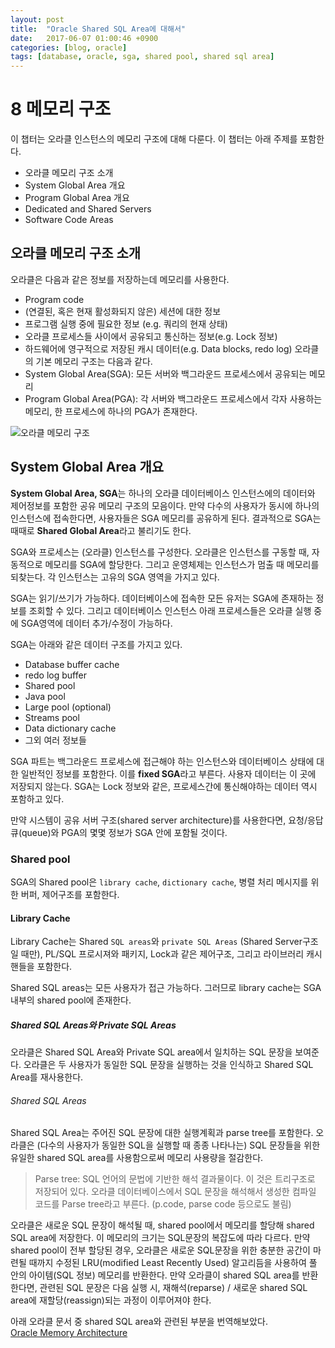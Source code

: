 ```yaml
---
layout: post
title:  "Oracle Shared SQL Area에 대해서"
date:   2017-06-07 01:00:46 +0900
categories: [blog, oracle]
tags: [database, oracle, sga, shared pool, shared sql area]
---
```


# 8 메모리 구조
이 챕터는 오라클 인스턴스의 메모리 구조에 대해 다룬다.
이 챕터는 아래 주제를 포함한다.
  - 오라클 메모리 구조 소개
  - System Global Area 개요
  - Program Global Area 개요
  - Dedicated and Shared Servers
  - Software Code Areas

## 오라클 메모리 구조 소개
오라클은 다음과 같은 정보를 저장하는데 메모리를 사용한다.
  - Program code
  - (연결된, 혹은 현재 활성화되지 않은) 세션에 대한 정보
  - 프로그램 실행 중에 필요한 정보 (e.g. 쿼리의 현재 상태)
  - 오라클 프로세스들 사이에서 공유되고 통신하는 정보(e.g. Lock 정보)
  - 하드웨어에 영구적으로 저장된 캐시 데이터(e.g. Data blocks, redo log)
 오라클의 기본 메모리 구조는 다음과 같다.
   - System Global Area(SGA): 모든 서버와 백그라운드 프로세스에서 공유되는 메모리
   - Program Global Area(PGA): 각 서버와 백그라운드 프로세스에서 각자 사용하는 메모리, 한 프로세스에 하나의 PGA가 존재한다.
   
![오라클 메모리 구조](http://docs.oracle.com/cd/B19306_01/server.102/b14220/img/cncpt151.gif "오라클 메모리 구조")

## System Global Area 개요
**System Global Area, SGA**는 하나의 오라클 데이터베이스 인스턴스에의 데이터와 제어정보를 포함한 공유 메모리 구조의 모음이다. 만약 다수의 사용자가 동시에 하나의 인스턴스에 접속한다면, 사용자들은 SGA 메모리를 공유하게 된다. 결과적으로 SGA는 때때로 **Shared Global Area**라고 불리기도 한다.

SGA와 프로세스는 (오라클) 인스턴스를 구성한다. 오라클은 인스턴스를 구동할 때, 자동적으로 메모리를 SGA에 할당한다. 그리고 운영체제는 인스턴스가 멈출 때 메모리를 되찾는다. 각 인스턴스는 고유의 SGA 영역을 가지고 있다.

SGA는 읽기/쓰기가 가능하다. 데이터베이스에 접속한 모든 유저는 SGA에 존재하는 정보를 조회할 수 있다. 그리고 데이터베이스 인스턴스 아래 프로세스들은 오라클 실행 중에 SGA영역에 데이터 추가/수정이 가능하다.

SGA는 아래와 같은 데이터 구조를 가지고 있다.
  - Database buffer cache
  - redo log buffer
  - Shared pool
  - Java pool
  - Large pool (optional)
  - Streams pool
  - Data dictionary cache
  - 그외 여러 정보들

SGA 파트는 백그라운드 프로세스에 접근해야 하는 인스턴스와 데이터베이스 상태에 대한 일반적인 정보를 포함한다. 이를 **fixed SGA**라고 부른다. 사용자 데이터는 이 곳에 저장되지 않는다. SGA는 Lock 정보와 같은, 프로세스간에 통신해야하는 데이터 역시 포함하고 있다.

만약 시스템이 공유 서버 구조(shared server architecture)를 사용한다면, 요청/응답 큐(queue)와 PGA의 몇몇 정보가 SGA 안에 포함될 것이다.

### Shared pool
SGA의 Shared pool은 `library cache`, `dictionary cache`, 병렬 처리 메시지를 위한 버퍼, 제어구조를 포함한다.

#### Library Cache
Library Cache는 Shared `SQL areas`와 `private SQL Areas` (Shared Server구조일 때만), PL/SQL 프로시져와 패키지, Lock과 같은 제어구조, 그리고 라이브러리 캐시 핸들을 포함한다.

Shared SQL areas는 모든 사용자가 접근 가능하다. 그러므로 library cache는 SGA 내부의 shared pool에 존재한다.

##### Shared SQL Areas와 Private SQL Areas
오라클은 Shared SQL Area와 Private SQL area에서 일치하는 SQL 문장을 보여준다. 오라클은 두 사용자가 동일한 SQL 문장을 실행하는 것을 인식하고 Shared SQL Area를 재사용한다.

###### Shared SQL Areas
Shared SQL Area는 주어진 SQL 문장에 대한 실행계획과 parse tree를 포함한다. 오라클은 (다수의 사용자가 동일한 SQL을 실행할 때 종종 나타나는) SQL 문장들을 위한 유일한 shared SQL area를 사용함으로써 메모리 사용량을 절감한다. 

> Parse tree: SQL 언어의 문법에 기반한 해석 결과물이다. 이 것은 트리구조로 저장되어 있다. 오라클 데이터베이스에서 SQL 문장을 해석해서 생성한 컴파일 코드를 Parse tree라고 부른다. (p.code, parse code 등으로도 불림)

오라클은 새로운 SQL 문장이 해석될 때, shared pool에서 메모리를 할당해 shared SQL area에 저장한다. 이 메모리의 크기는 SQL문장의 복잡도에 따라 다르다. 만약 shared pool이 전부 할당된 경우, 오라클은 새로운 SQL문장을 위한 충분한 공간이 마련될 때까지 수정된 LRU(modified Least Recently Used) 알고리듬을 사용하여 풀 안의 아이템(SQL 정보) 메모리를 반환한다. 만약 오라클이 shared SQL area를 반환한다면, 관련된 SQL 문장은 다음 실행 시, 재해석(reparse) / 새로운 shared SQL area에 재할당(reassign)되는 과정이 이루어져야 한다.



아래 오라클 문서 중 shared SQL area와 관련된 부분을 번역해보았다.    
[Oracle Memory Architecture](http://docs.oracle.com/cd/B19306_01/server.102/b14220/memory.htm#i14490)
